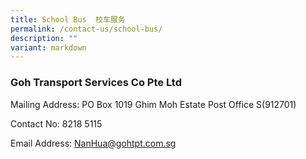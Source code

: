 ```yaml
---
title: School Bus  校车服务
permalink: /contact-us/school-bus/
description: ""
variant: markdown
---
```

### Goh Transport Services Co Pte Ltd

Mailing Address: PO Box 1019 Ghim Moh Estate Post Office S(912701)

Contact No: 8218 5115

Email Address: [NanHua@gohtpt.com.sg](mailto:NanHua@gohtpt.com.sg)